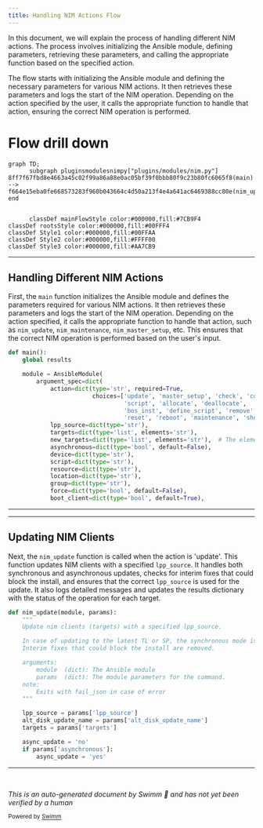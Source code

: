 ```yaml
---
title: Handling NIM Actions Flow
---
```

In this document, we will explain the process of handling different NIM actions. The process involves initializing the Ansible module, defining parameters, retrieving these parameters, and calling the appropriate function based on the specified action.

The flow starts with initializing the Ansible module and defining the necessary parameters for various NIM actions. It then retrieves these parameters and logs the start of the NIM operation. Depending on the action specified by the user, it calls the appropriate function to handle that action, ensuring the correct NIM operation is performed.

# Flow drill down

```mermaid
graph TD;
      subgraph pluginsmodulesnimpy["plugins/modules/nim.py"]
8ff7f67fbd8e4663a45c02f99a86a88e0ac05bf39f0bbb80f9c23b80fc6065f8(main) --> f664e15eba0fe668573283f960b043664c4d50a213f4e4a641ac6469388cc80e(nim_update)
end


      classDef mainFlowStyle color:#000000,fill:#7CB9F4
classDef rootsStyle color:#000000,fill:#00FFF4
classDef Style1 color:#000000,fill:#00FFAA
classDef Style2 color:#000000,fill:#FFFF00
classDef Style3 color:#000000,fill:#AA7CB9
```

<SwmSnippet path="/plugins/modules/nim.py" line="2006">

---

## Handling Different NIM Actions

First, the <SwmToken path="plugins/modules/nim.py" pos="2006:2:2" line-data="def main():">`main`</SwmToken> function initializes the Ansible module and defines the parameters required for various NIM actions. It then retrieves these parameters and logs the start of the NIM operation. Depending on the action specified, it calls the appropriate function to handle that action, such as <SwmToken path="plugins/modules/nim.py" pos="982:2:2" line-data="def nim_update(module, params):">`nim_update`</SwmToken>, <SwmToken path="plugins/modules/nim.py" pos="1167:2:2" line-data="def nim_maintenance(module, params):">`nim_maintenance`</SwmToken>, <SwmToken path="plugins/modules/nim.py" pos="128:19:19" line-data="    U(https://www.ibm.com/support/knowledgecenter/ssw_aix_72/n_commands/nim_master_setup.html).">`nim_master_setup`</SwmToken>, etc. This ensures that the correct NIM operation is performed based on the user's input.

```python
def main():
    global results

    module = AnsibleModule(
        argument_spec=dict(
            action=dict(type='str', required=True,
                        choices=['update', 'master_setup', 'check', 'compare',
                                 'script', 'allocate', 'deallocate',
                                 'bos_inst', 'define_script', 'remove',
                                 'reset', 'reboot', 'maintenance', 'show', 'register_client']),
            lpp_source=dict(type='str'),
            targets=dict(type='list', elements='str'),
            new_targets=dict(type='list', elements='str'),  # The elements format is <machine name>-<login id>-<password>
            asynchronous=dict(type='bool', default=False),
            device=dict(type='str'),
            script=dict(type='str'),
            resource=dict(type='str'),
            location=dict(type='str'),
            group=dict(type='str'),
            force=dict(type='bool', default=False),
            boot_client=dict(type='bool', default=True),
```

---

</SwmSnippet>

<SwmSnippet path="/plugins/modules/nim.py" line="982">

---

## Updating NIM Clients

Next, the <SwmToken path="plugins/modules/nim.py" pos="982:2:2" line-data="def nim_update(module, params):">`nim_update`</SwmToken> function is called when the action is 'update'. This function updates NIM clients with a specified <SwmToken path="plugins/modules/nim.py" pos="984:17:17" line-data="    Update nim clients (targets) with a specified lpp_source.">`lpp_source`</SwmToken>. It handles both synchronous and asynchronous updates, checks for interim fixes that could block the install, and ensures that the correct <SwmToken path="plugins/modules/nim.py" pos="984:17:17" line-data="    Update nim clients (targets) with a specified lpp_source.">`lpp_source`</SwmToken> is used for the update. It also logs detailed messages and updates the results dictionary with the status of the operation for each target.

```python
def nim_update(module, params):
    """
    Update nim clients (targets) with a specified lpp_source.

    In case of updating to the latest TL or SP, the synchronous mode is forced.
    Interim fixes that could block the install are removed.

    arguments:
        module  (dict): The Ansible module
        params  (dict): The module parameters for the command.
    note:
        Exits with fail_json in case of error
    """

    lpp_source = params['lpp_source']
    alt_disk_update_name = params['alt_disk_update_name']
    targets = params['targets']

    async_update = 'no'
    if params['asynchronous']:
        async_update = 'yes'
```

---

</SwmSnippet>

&nbsp;

*This is an auto-generated document by Swimm 🌊 and has not yet been verified by a human*

<SwmMeta version="3.0.0" repo-id="Z2l0aHViJTNBJTNBYW5zaWJsZS1wb3dlci1haXglM0ElM0Fzd2ltbWlv" repo-name="ansible-power-aix"><sup>Powered by [Swimm](/)</sup></SwmMeta>
